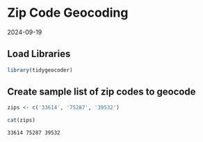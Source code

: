 Zip Code Geocoding
================
2024-09-19

## Load Libraries

``` r
library(tidygeocoder)
```

## Create sample list of zip codes to geocode

``` r
zips <- c('33614', '75287', '39532')

cat(zips)
```

    33614 75287 39532
